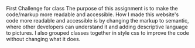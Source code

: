 First Challenge for class
The purpose of this assignment is to make the code/markup more readable and accessible. 
How I made this website's code more readable and accessible is by changing the markup to semantic, where other developers can understand it and adding descriptive language to pictures. I also grouped classes together in style css to improve the code without changing what it does. 